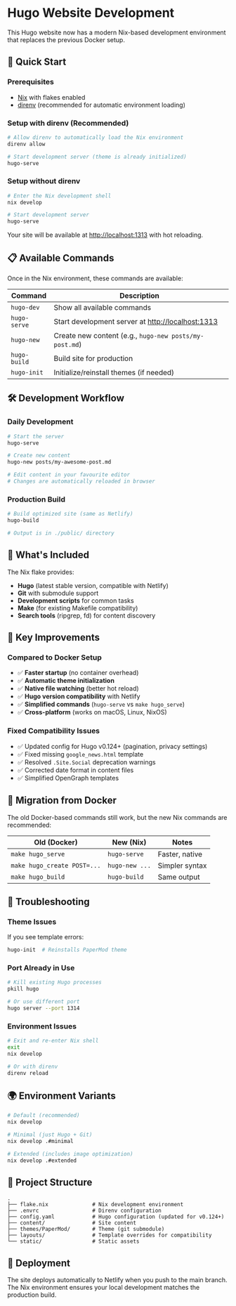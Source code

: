 # Hugo Website Development

This Hugo website now has a modern Nix-based development environment that
replaces the previous Docker setup.

## 🚀 Quick Start

### Prerequisites

- [Nix](https://nixos.org/download.html) with flakes enabled
- [direnv](https://direnv.net/) (recommended for automatic environment loading)

### Setup with direnv (Recommended)

```bash
# Allow direnv to automatically load the Nix environment
direnv allow

# Start development server (theme is already initialized)
hugo-serve
```

### Setup without direnv

```bash
# Enter the Nix development shell
nix develop

# Start development server
hugo-serve
```

Your site will be available at <http://localhost:1313> with hot reloading.

## 📋 Available Commands

Once in the Nix environment, these commands are available:

| Command      | Description                                            |
| ------------ | ------------------------------------------------------ |
| `hugo-dev`   | Show all available commands                            |
| `hugo-serve` | Start development server at <http://localhost:1313>    |
| `hugo-new`   | Create new content (e.g., `hugo-new posts/my-post.md`) |
| `hugo-build` | Build site for production                              |
| `hugo-init`  | Initialize/reinstall themes (if needed)                |

## 🛠 Development Workflow

### Daily Development

```bash
# Start the server
hugo-serve

# Create new content
hugo-new posts/my-awesome-post.md

# Edit content in your favourite editor
# Changes are automatically reloaded in browser
```

### Production Build

```bash
# Build optimized site (same as Netlify)
hugo-build

# Output is in ./public/ directory
```

## 🔧 What's Included

The Nix flake provides:

- **Hugo** (latest stable version, compatible with Netlify)
- **Git** with submodule support
- **Development scripts** for common tasks
- **Make** (for existing Makefile compatibility)
- **Search tools** (ripgrep, fd) for content discovery

## 🎯 Key Improvements

### Compared to Docker Setup

- ✅ **Faster startup** (no container overhead)
- ✅ **Automatic theme initialization**
- ✅ **Native file watching** (better hot reload)
- ✅ **Hugo version compatibility** with Netlify
- ✅ **Simplified commands** (`hugo-serve` vs `make hugo_serve`)
- ✅ **Cross-platform** (works on macOS, Linux, NixOS)

### Fixed Compatibility Issues

- ✅ Updated config for Hugo v0.124+ (pagination, privacy settings)
- ✅ Fixed missing `google_news.html` template
- ✅ Resolved `.Site.Social` deprecation warnings
- ✅ Corrected date format in content files
- ✅ Simplified OpenGraph templates

## 🔄 Migration from Docker

The old Docker-based commands still work, but the new Nix commands are
recommended:

| Old (Docker)                | New (Nix)      | Notes          |
| --------------------------- | -------------- | -------------- |
| `make hugo_serve`           | `hugo-serve`   | Faster, native |
| `make hugo_create POST=...` | `hugo-new ...` | Simpler syntax |
| `make hugo_build`           | `hugo-build`   | Same output    |

## 🐛 Troubleshooting

### Theme Issues

If you see template errors:

```bash
hugo-init  # Reinstalls PaperMod theme
```

### Port Already in Use

```bash
# Kill existing Hugo processes
pkill hugo

# Or use different port
hugo server --port 1314
```

### Environment Issues

```bash
# Exit and re-enter Nix shell
exit
nix develop

# Or with direnv
direnv reload
```

## 🌍 Environment Variants

```bash
# Default (recommended)
nix develop

# Minimal (just Hugo + Git)
nix develop .#minimal

# Extended (includes image optimization)
nix develop .#extended
```

## 📁 Project Structure

```text
.
├── flake.nix              # Nix development environment
├── .envrc                 # Direnv configuration
├── config.yaml            # Hugo configuration (updated for v0.124+)
├── content/               # Site content
├── themes/PaperMod/       # Theme (git submodule)
├── layouts/               # Template overrides for compatibility
└── static/                # Static assets
```

## 🚢 Deployment

The site deploys automatically to Netlify when you push to the main branch. The
Nix environment ensures your local development matches the production build.
